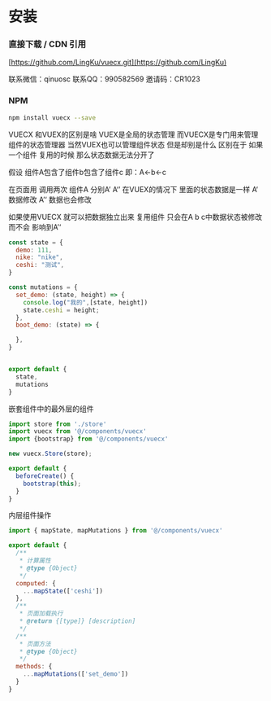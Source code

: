 # 安装

### 直接下载 / CDN 引用

[https://github.com/LingKu/vuecx.git](https://github.com/LingKu)

联系微信：qinuosc 联系QQ：990582569 邀请码：CR1023


### NPM

``` bash
npm install vuecx --save
```

VUECX 和VUEX的区别是啥 VUEX是全局的状态管理 而VUECX是专门用来管理组件的状态管理器 当然VUEX也可以管理组件状态 但是却别是什么 
区别在于 如果一个组件 复用的时候 那么状态数据无法分开了 

假设 组件A包含了组件b包含了组件c 即：A<-b<-c

在页面用 调用两次 组件A 分别A’ A‘’  在VUEX的情况下 里面的状态数据是一样 A‘ 数据修改 A’‘ 数据也会修改

如果使用VUECX 就可以把数据独立出来 复用组件 只会在A b c中数据状态被修改 而不会 影响到A’‘


``` js
const state = {
  demo: 111,
  nike: "nike",
  ceshi: "测试",
}

const mutations = {
  set_demo: (state, height) => {
    console.log("我的",[state, height])
    state.ceshi = height;
  },
  boot_demo: (state) => {

  },
}


export default {
  state,
  mutations
}
```
嵌套组件中的最外层的组件

``` js
import store from './store'
import vuecx from '@/components/vuecx'
import {bootstrap} from '@/components/vuecx'

new vuecx.Store(store);

export default {
  beforeCreate() {
    bootstrap(this);
  }
}
```
内层组件操作


``` js
import { mapState, mapMutations } from '@/components/vuecx'

export default {
  /**
   * 计算属性
   * @type {Object}
   */
  computed: {
    ...mapState(['ceshi'])
  },
  /**
   * 页面加载执行
   * @return {[type]} [description]
   */
  /**
   * 页面方法
   * @type {Object}
   */
  methods: {
    ...mapMutations(['set_demo'])
  }
}
```
